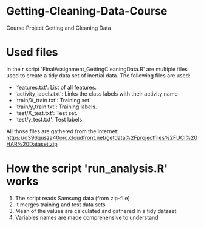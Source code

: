 # Getting-Cleaning-Data-Course
Course Project Getting and Cleaning Data

# Used files
In the r script 'FinalAssignment_GettingCleaningData.R' are multiple files used to create a tidy data set of inertial data.
The following files are used:
- 'features.txt': List of all features.
- 'activity_labels.txt': Links the class labels with their activity name
- 'train/X_train.txt': Training set.
- 'train/y_train.txt': Training labels.
- 'test/X_test.txt': Test set.
- 'test/y_test.txt': Test labels.

All those files are gathered from the internet:
https://d396qusza40orc.cloudfront.net/getdata%2Fprojectfiles%2FUCI%20HAR%20Dataset.zip

# How the script 'run_analysis.R' works
1. The script reads Samsung data (from zip-file)
2. It merges training and test data sets
3. Mean of the values are calculated and gathered in a tidy dataset
4. Variables names are made comprehensive to understand

   
